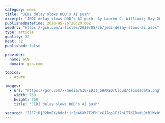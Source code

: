 ```yaml
---
category: news
title: "JEDI delay slows DOD’s AI push"
excerpt: "JEDI delay slows DOD’s AI push. By Lauren C. Williams; May 26, 2020; The Defense Department’s artificial intelligence push has been hampered by the lack of an enterprisewide c"
publishedDateTime: 2020-05-26T20:29:00Z
webUrl: "https://gcn.com/articles/2020/05/26/jedi-delay-slows-ai.aspx"
type: article
quality: 32
heat: 32
published: false

provider:
  name: GCN
  domain: gcn.com

topics:
  - Azure

images:
  - url: "https://gcn.com/-/media/GIG/EDIT_SHARED/Cloud/cloudsdata.png"
    width: 760
    height: 368
    title: "JEDI delay slows DOD’s AI push"

secured: "ZJF7jRjR2hmEX/hdofjjrZe4KXh7T2PhCxGJ7qs1Fi7nLTTdIRudLOtBlWx09u25w62uaM0sIEcBZE7cAc5fJ2UqPUB1ngt2R4KYgPK21ARP6w9FGJEtb2JHOq4Zj95V/PoEBkSGSqlNTmSnWuz/E5RAAp74kMttygDDoftMtfceVd9Zu6Z/oo9InYUTj91uU4BwrIHHQXIjLlZFmOwuJ7QoH2y7nfZQ8OyBrupplxVrdUjMtgaOY853xkfY5ENQsKPpoug6G5+9swKrixhmtuPwjB4D8aldeRSAsMTp1qDmJ1djsgKN4sJOYPzgxZmnegGlMNFF/x4SIhvmT4OfF+R3yIg3MyVSQRBKWpA0CMO5w1YJeApEMEesO6bOJ391VqtGbZZRNcUOzZSi2IWm5jJh0YNPfVRCc0pm3Y9fiyoTTkbyVUFHSkRtCI6W1dRgqVWr/xfznjElZsk+ck7x14/c7n5GGOscpoyJckZ4XU4=;Vqrgh6CIeAcUOaYCqOtMMQ=="
---
```



